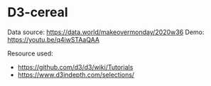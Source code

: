 # D3-cereal

Data source: https://data.world/makeovermonday/2020w36
Demo: https://youtu.be/q4iwSTAaQAA

Resource used:
- https://github.com/d3/d3/wiki/Tutorials
- https://www.d3indepth.com/selections/
